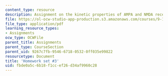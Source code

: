 ```yaml
---
content_type: resource
description: Assignment on the kinetic properties of AMPA and NMDA receptors.
file: https://ol-ocw-studio-app-production.s3.amazonaws.com/courses/9-16-cellular-neurophysiology-spring-2002/fbde0a5c6b18f1ccef26d34af9960c28_problem_set_3.pdf
file_type: application/pdf
learning_resource_types:
- Assignments
ocw_type: OCWFile
parent_title: Assignments
parent_type: CourseSection
parent_uid: 9267c7fb-9546-6718-0532-0ff035e99822
resourcetype: Document
title: 'Homework set #3'
uid: fbde0a5c-6b18-f1cc-ef26-d34af9960c28
---
```

